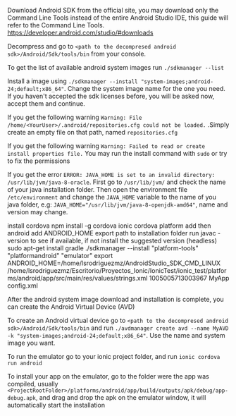 Download Android SDK from the official site, you may download only the Command Line Tools instead of the entire Android Studio IDE, this guide will refer to the Command Line Tools.
https://developer.android.com/studio/#downloads

Decompress and go to `<path to the decompresed android sdk>/Android/Sdk/tools/bin` from your console.

To get the list of available android system images run `./sdkmanager --list` 

Install a image using `./sdkmanager --install "system-images;android-24;default;x86_64"`. Change the system image name for the one you need. If you haven't accepted the sdk licenses before, you will be asked now, accept them and continue.

If you get the following warning `Warning: File /home/<YourUser>/.android/repositories.cfg could not be loaded.` .Simply create an empty file on that path, named `repositories.cfg`

If you get the following warning `Warning: Failed to read or create install properties file.`
You may run the install command with `sudo` or try to fix the permissions

If you get the error `ERROR: JAVA_HOME is set to an invalid directory: /usr/lib/jvm/java-8-oracle`. First go to `/usr/lib/jvm/` and check the name of your java installation folder. Then open the environment file `/etc/environment` and change the `JAVA_HOME` variable to the name of you java folder, e.g: `JAVA_HOME="/usr/lib/jvm/java-8-openjdk-amd64"`, name and version may change.

install cordova npm install -g cordova
ionic cordova platform add then android
add ANDROID_HOME export path to installation folder
run javac -version to see if available, if not install the suggested version (headless)
sudo apt-get install gradle
./sdkmanager --install "platform-tools" "platformandroid" "emulator"
export ANDROID_HOME=/home/lsrodriguezmz/AndroidStudio_SDK_CMD_LINUX
/home/lsrodriguezmz/Escritorio/Proyectos_Ionic/IonicTest/ionic_test/platforms/android/app/src/main/res/values/strings.xml
<string name="fb_app_id">1005005713003967</string>
<string name="fb_app_name">MyApp</string>
config.xml

After the android system image download and installation is complete, you can create the Android Virtual Device (AVD)

To create an Android virtual device go to `<path to the decompresed android sdk>/Android/Sdk/tools/bin` and run `./avdmanager create avd --name MyAVD -k "system-images;android-24;default;x86_64"`. Use the name and system image you want.

To run the emulator go to your ionic project folder, and run `ionic cordova run android`

To install your app on the emulator, go to the folder were the app was compiled, usually `<ProjectRootFolder>/platforms/android/app/build/outputs/apk/debug/app-debug.apk`, and drag and drop the apk on the emulator window, it will automatically start the installation
